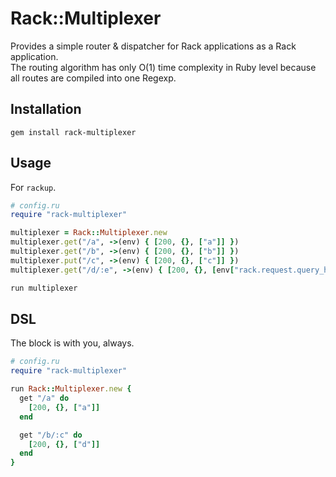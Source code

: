 # Rack::Multiplexer
Provides a simple router & dispatcher for Rack applications as a Rack application.  
The routing algorithm has only O(1) time complexity in Ruby level because all routes are compiled into one Regexp.

## Installation
```
gem install rack-multiplexer
```

## Usage
For `rackup`.

```ruby
# config.ru
require "rack-multiplexer"

multiplexer = Rack::Multiplexer.new
multiplexer.get("/a", ->(env) { [200, {}, ["a"]] })
multiplexer.get("/b", ->(env) { [200, {}, ["b"]] })
multiplexer.put("/c", ->(env) { [200, {}, ["c"]] })
multiplexer.get("/d/:e", ->(env) { [200, {}, [env["rack.request.query_hash"]["e"]]] })

run multiplexer
```

## DSL
The block is with you, always.

```ruby
# config.ru
require "rack-multiplexer"

run Rack::Multiplexer.new {
  get "/a" do
    [200, {}, ["a"]]
  end

  get "/b/:c" do
    [200, {}, ["d"]]
  end
}
```
